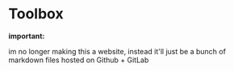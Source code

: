 # Toolbox
**important:**

im no longer making this a website, instead it'll just be a bunch of markdown files hosted on Github + GitLab 

